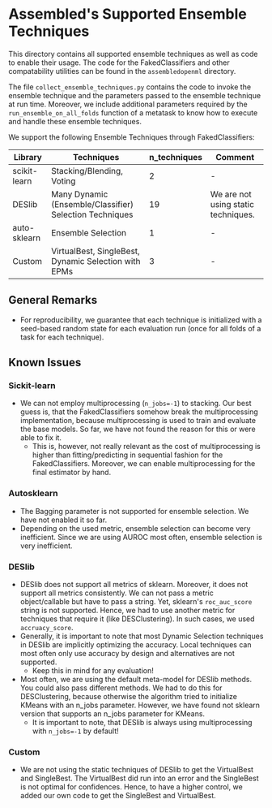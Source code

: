# Assembled's Supported Ensemble Techniques

This directory contains all supported ensemble techniques as well as code to enable their usage. The code for the
FakedClassifiers and other compatability utilities can be found in the `assembledopenml` directory.

The file `collect_ensemble_techniques.py` contains the code to invoke the ensemble technique and the parameters passed
to the ensemble technique at run time. Moreover, we include additional parameters required by
the `run_ensemble_on_all_folds` function of a metatask to know how to execute and handle these ensemble techniques.

We support the following Ensemble Techniques through FakedClassifiers:

| Library | Techniques | n_techniques | Comment |
|---|---|---|---|
| scikit-learn | Stacking/Blending, Voting | 2 | - |
| DESlib | Many Dynamic (Ensemble/Classifier) Selection Techniques | 19 | We are not using static techniques.  |
| auto-sklearn | Ensemble Selection | 1 | - |
| Custom | VirtualBest, SingleBest, Dynamic Selection with EPMs | 3 | - |

## General Remarks

* For reproducibility, we guarantee that each technique is initialized with a seed-based random state for each
  evaluation run (once for all folds of a task for each technique).

## Known Issues

### Sickit-learn

* We can not employ multiprocessing (`n_jobs=-1`) to stacking. Our best guess is, that the FakedClassifiers somehow
  break the multiprocessing implementation, because multiprocessing is used to train and evaluate the base models. So
  far, we have not found the reason for this or were able to fix it.
    * This is, however, not really relevant as the cost of multiprocessing is higher than fitting/predicting in
      sequential fashion for the FakedClassifiers. Moreover, we can enable multiprocessing for the final estimator by
      hand.

### Autosklearn

* The Bagging parameter is not supported for ensemble selection. We have not enabled it so far.
* Depending on the used metric, ensemble selection can become very inefficient. Since we are using AUROC most often,
  ensemble selection is very inefficient.

### DESlib

* DESlib does not support all metrics of sklearn. Moreover, it does not support all metrics consistently. We can not
  pass a metric object/callable but have to pass a string. Yet, sklearn's `roc_auc_score` string is not supported.
  Hence, we had to use another metric for techniques that require it (like DESClustering). In such cases, we used
  `accruacy_score`.
* Generally, it is important to note that most Dynamic Selection techniques in DESlib are implicitly optimizing the
  accuracy. Local techniques can most often only use accuracy by design and alternatives are not supported.
    * Keep this in mind for any evaluation!
* Most often, we are using the default meta-model for DESlib methods. You could also pass different methods. We had to
  do this for DESClustering, because otherwise the algorithm tried to initialize KMeans with an n_jobs parameter.
  However, we have found not sklearn version that supports an n_jobs parameter for KMeans.
    * It is important to note, that DESlib is always using multiprocessing with `n_jobs=-1` by default!

### Custom

* We are not using the static techniques of DESlib to get the VirtualBest and SingleBest. The VirtualBest did run into
  an error and the SingleBest is not optimal for confidences. Hence, to have a higher control, we added our own code to
  get the SingleBest and VirtualBest.
